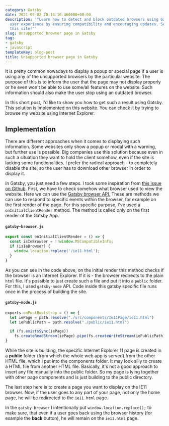 ```yaml
---
category: Gatsby
date: 2021-05-02 20:14:16.460000+00:00
description: '"Learn how to detect and block outdated browsers using Gatsby. Enhance
  user experience by ensuring compatibility and encouraging updates. See it live on
  this site!"'
slug: Unsupported browser page in Gatsby
tag:
- gatsby
- javascript
templateKey: blog-post
title: Unsupported browser page in Gatsby
---
```


It is pretty common nowadays to display a popup or special page if a user is using any of the unsupported browsers by the particular website. The purpose of this is to inform the user that the page may not display properly or he even won't be able to use some/all features on the website. Such information should also make the user stop using an outdated browser.

In this short post, I'd like to show you how to get such a result using Gatsby. This solution is implemented on this website. You can check it by trying to browse my website using Internet Explorer.



## Implementation

There are different approaches when it comes to displaying such information. Some websites only show a popup or modal with a warning, but further use is possible. Big companies use this solution because even in such a situation they want to hold the client somehow, even if the site is lacking some functionalities.
I prefer the radical approach - to completely disable the site, so the user has to download other browser in order to display it. 

In Gatsby, you just need a few steps. I took some inspiration from <a href="https://github.com/gatsbyjs/gatsby/issues/9062#issuecomment-707132413" target="_blank">this issue on Github</a>. First, we have to check somehow what browser used to view the website. Here we can use the <a href="https://www.gatsbyjs.com/docs/reference/config-files/gatsby-browser/#introduction" target="_blank">Gatsby browser API.</a> These are methods we can use to respond to specific events within the browser, for example on the first render of the page. For this specific purpose, I've used a `onInitialClientRender` method.
The method is called only on the first render of the Gatsby App. 

#### `gatsby-browser.js`
```javascript
export const onInitialClientRender = () => {
  const isIeBrowser = !!window.MSCompatibleInfo;
  if (isIeBrowser) {
    window.location.replace('/ie11.html');
  }
}
```

As you can see in the code above, on the initial render this method checks if the browser is an Internet Explorer.
If it is - the browser redirects to the plain `html` file. It's possible to just create such a file and put it into a `public` folder. For this, I used `gatsby-node` API. Code inside this gatsby specific file runs once in the process of building the site. 
#### `gatsby-node.js`
```javascript
exports.onPostBootstrap = () => {
  let iePage = path.resolve("./src/components/Ie11Page/ie11.html")
  let iePublicPath = path.resolve("./public/ie11.html")

  if (fs.existsSync(iePage))
    fs.createReadStream(iePage).pipe(fs.createWriteStream(iePublicPath))
}
```

While the site is building, the specific Internet Explorer 11 page is created in a __public__ folder (from which the whole web app is served) from the other HTML file, which I put into the components folder. It may look silly to create a HTML file from another HTML file. Basically, it's not a good approach to insert any file manually into the public folder. So my page is lying together with other page components and is just building to the public directory.

The last step here is to create a page you want to display on the IE11 browser. 
Now, if the user goes to any part of your page, not only the home page, he will be redirected to the `ie11.html` page.

In the `gatsby-browser` I intentionally put `window.location.replace();` to make sure, that even if a user goes back using the browser history (for example the __back__ button), he will remain on the `ie11.html` page.